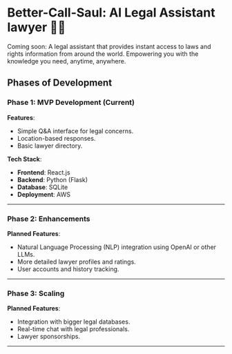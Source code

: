 # Better-Call-Saul: AI Legal Assistant lawyer 👨‍⚖️
Coming soon: A legal assistant that provides instant access to laws and rights information from around the world. Empowering you with the knowledge you need, anytime, anywhere.

## Phases of Development

### Phase 1: MVP Development (Current)
**Features**:
- Simple Q&A interface for legal concerns.
- Location-based responses.
- Basic lawyer directory.

**Tech Stack**:
- **Frontend**: React.js 
- **Backend**: Python (Flask)
- **Database**: SQLite
- **Deployment**: AWS

---

### Phase 2: Enhancements
**Planned Features**:
- Natural Language Processing (NLP) integration using OpenAI or other LLMs.
- More detailed lawyer profiles and ratings.
- User accounts and history tracking.

---

### Phase 3: Scaling
**Planned Features**:
- Integration with bigger legal databases.
- Real-time chat with legal professionals.
- Lawyer sponsorships.

---
